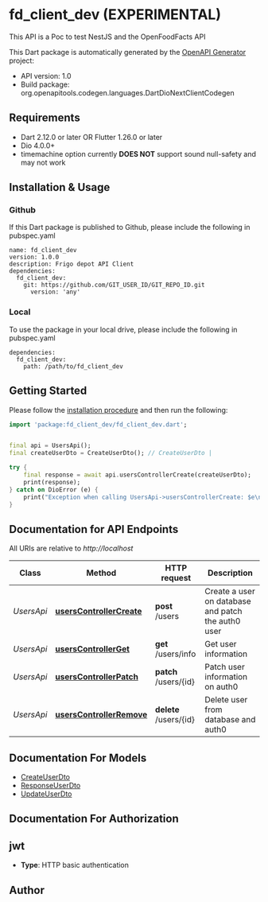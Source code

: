 # fd_client_dev (EXPERIMENTAL)
This API is a Poc to test NestJS and the OpenFoodFacts API

This Dart package is automatically generated by the [OpenAPI Generator](https://openapi-generator.tech) project:

- API version: 1.0
- Build package: org.openapitools.codegen.languages.DartDioNextClientCodegen

## Requirements

* Dart 2.12.0 or later OR Flutter 1.26.0 or later
* Dio 4.0.0+
* timemachine option currently **DOES NOT** support sound null-safety and may not work

## Installation & Usage

### Github
If this Dart package is published to Github, please include the following in pubspec.yaml
```
name: fd_client_dev
version: 1.0.0
description: Frigo depot API Client
dependencies:
  fd_client_dev:
    git: https://github.com/GIT_USER_ID/GIT_REPO_ID.git
      version: 'any'
```

### Local
To use the package in your local drive, please include the following in pubspec.yaml
```
dependencies:
  fd_client_dev:
    path: /path/to/fd_client_dev
```

## Getting Started

Please follow the [installation procedure](#installation--usage) and then run the following:

```dart
import 'package:fd_client_dev/fd_client_dev.dart';


final api = UsersApi();
final createUserDto = CreateUserDto(); // CreateUserDto | 

try {
    final response = await api.usersControllerCreate(createUserDto);
    print(response);
} catch on DioError (e) {
    print("Exception when calling UsersApi->usersControllerCreate: $e\n");
}

```

## Documentation for API Endpoints

All URIs are relative to *http://localhost*

Class | Method | HTTP request | Description
------------ | ------------- | ------------- | -------------
*UsersApi* | [**usersControllerCreate**](doc/UsersApi.md#userscontrollercreate) | **post** /users | Create a user on database and patch the auth0 user
*UsersApi* | [**usersControllerGet**](doc/UsersApi.md#userscontrollerget) | **get** /users/info | Get user information
*UsersApi* | [**usersControllerPatch**](doc/UsersApi.md#userscontrollerpatch) | **patch** /users/{id} | Patch user information on auth0
*UsersApi* | [**usersControllerRemove**](doc/UsersApi.md#userscontrollerremove) | **delete** /users/{id} | Delete user from database and auth0


## Documentation For Models

 - [CreateUserDto](doc/CreateUserDto.md)
 - [ResponseUserDto](doc/ResponseUserDto.md)
 - [UpdateUserDto](doc/UpdateUserDto.md)


## Documentation For Authorization


## jwt

- **Type**: HTTP basic authentication


## Author




